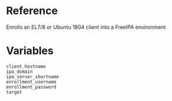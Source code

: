 # Reference
Enrolls an EL7/8 or Ubuntu 1804 client into a FreeIPA environment

# Variables
```
client_hostname
ipa_domain
ipa_server_shortname
enrollment_username
enrollment_password
target
```
